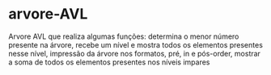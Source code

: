 # arvore-AVL
Arvore AVL que realiza algumas funções: determina o menor número presente na árvore, recebe um nível e mostra todos os elementos presentes nesse nível,
impressão da árvore nos formatos, pré, in e pós-order, mostrar a soma de todos os elementos presentes nos níveis impares 
